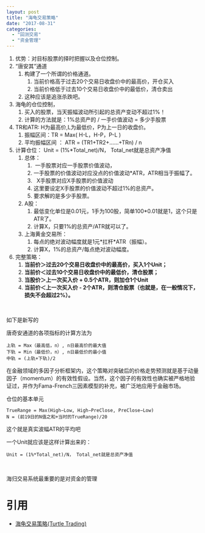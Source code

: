 ```yaml
---
layout: post
title: "海龟交易策略"
date: "2017-08-31"
categories: 
  - "回测交易"
  - "资金管理"
---
```


1. 优势：对目标股票的择时把握以及仓位控制。
2. “唐安其”通道
    1. 构建了一个所谓的价格通道。
        1. 当前价格高于过去20个交易日收盘价中的最高价，开仓买入
        2. 当前价格低于过去10个交易日收盘价中的最低价，清仓卖出
    2. 这种应该是追涨杀跌吧。
3. 海龟的仓位控制，
    1. 买入的股票，当天振幅波动所引起的总资产变动不超过1%！
    2. 计算的方法就是：1%总资产的 / 一手价值波动 = 多少手股票
4. TR和ATR: H为最高价,L为最低价，P为上一日的收盘价。
    1. 振幅区间：TR = Max( H-L，H-P，P-L )
    2. 平均振幅区间 ： ATR = (TR1+TR2+……+TRn) / n
5. 计算仓位： Unit = (1%\*Total\_net)/N， Total\_net就是总资产净值
    1. 总体：
        1.  一手股票对应一手股票价值波动，
        2. 一手股票的价值波动对应没点的价值波动\*ATR，ATR相当于振幅了。
        3.   X手股票对应X手股票的价值波动
        4. 这里要设定X手股票的价值波动不超过1%的总资产。
        5. 要求解的是多少手股票。
    2. A股：
        1. 最低变化单位是0.01元，1手为100股，简单100\*0.01就是1，这个只是ATR了。
        2. 计算X，只要1%的总资产/ATR就可以了。
    3. 上海黄金交易所：
        1. 每点的绝对波动幅度就是1元\*扛杆\*ATR（振幅）。
        2. 计算X，1%的总资产/每点绝对波动幅度。
6. 完整策略：
    1. **当前价＞过去20个交易日收盘价中的最高价，买入1个Unit；**
    2. **当前价＜过去10个交易日收盘价中的最低价，清仓股票；**
    3. **当股价＞上一次买入价 + 0.5个ATR，则加仓1个Unit**
    4. **当前价＜上一次买入价 - 2个ATR，则清仓股票（也就是，在一般情况下，损失不会超过2%）。**

 

如下是新写的

唐奇安通道的各项指标的计算方法为

```
上轨 = Max（最高低，n）, n日最高价的最大值
下轨 = Min（最低价，n）, n日最低价的最小值
中轨 = (上轨+下轨)/2
```

在金融领域的多因子分析框架内，这个策略对突破后的价格走势预测就是基于动量因子（momentum）的有效性假设。当然，这个因子的有效性也确实被严格地验证过，并作为Fama-French三因素模型的补充，被广泛地应用于金融市场。

仓位的基本单元

```
TrueRange = Max(High−Low, High−PreClose, PreClose−Low)
N = (前19日的N值之和+当时的TrueRange)/20
```

这个就是真实波幅ATR的平均吧

一个Unit就应该是这样计算出来的：

```
Unit = (1%*Total_net)/N， Total_net就是总资产净值
```

 

海归交易系统最重要的是对资金的管理

# 引用

- [海龟交易策略(Turtle Trading)](https://zhuanlan.zhihu.com/p/27987938)
